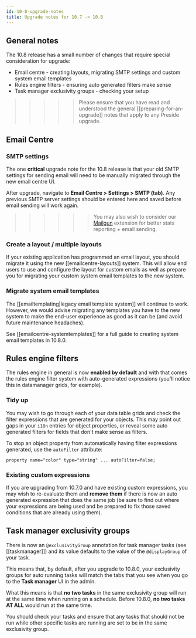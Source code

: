 ```yaml
---
id: 10-8-upgrade-notes
title: Upgrade notes for 10.7 -> 10.8
---
```


## General notes

The 10.8 release has a small number of changes that require special consideration for upgrade:

* Email centre - creating layouts, migrating SMTP settings and custom system email templates
* Rules engine filters - ensuring auto generated filters make sense
* Task manager exclusivity groups - checking your setup

>>>>> Please ensure that you have read and understood the general [[preparing-for-an-upgrade]] notes that apply to any Preside upgrade.

## Email Centre

### SMTP settings

The one **critical** upgrade note for the 10.8 release is that your old SMTP settings for sending email will need to be manually migrated through the new email centre UI.

After upgrade, navigate to **Email Centre > Settings > SMTP (tab)**. Any previous SMTP server settings should be entered here and saved before email sending will work again.

>>>>>> You may also wish to consider our [Mailgun](https://github.com/pixl8/preside-ext-mailgun) extension for better stats reporting + email sending.

### Create a layout / multiple layouts

If your existing application has programmed an email layout, you should migrate it using the new [[emailcentre-layouts]] system. This will allow end users to use and configure the layout for custom emails as well as prepare you for migrating your custom system email templates to the new system.

### Migrate system email templates

The [[emailtemplating|legacy email template system]] will continue to work. However, we would advise migrating any templates you have to the new system to make the end-user experience as good as it can be (and avoid future maintenance headaches).

See [[emailcentre-systemtemplates]] for a full guide to creating system email templates in 10.8.0.

## Rules engine filters

The rules engine in general is now **enabled by default** and with that comes the rules engine filter system with auto-generated expressions (you'll notice this in datamanager grids, for example).

### Tidy up

You may wish to go through each of your data table grids and check the filter expressions that are generated for your objects. This may point out gaps in your `i18n` entries for object properties, or reveal some auto generated filters for fields that don't make sense as filters.

To stop an object property from automatically having filter expressions generated, use the `autoFilter` attribute:

```
property name="color" type="string" ... autoFilter=false;
```

### Existing custom expressions

If you are upgrading from 10.7.0 and have existing custom expressions, you may wish to re-evaluate them and **remove them** if there is now an auto generated expression that does the same job (be sure to find out where your expressions are being used and be prepared to fix those saved conditions that are already using them).

## Task manager exclusivity groups

There is now an `@exclusivityGroup` annotation for task manager tasks (see [[taskmanager]]) and its value defaults to the value of the `@displayGroup` of your task.

This means that, by default, after you upgrade to 10.8.0, your exclusivity groups for auto running tasks will match the tabs that you see when you go to the **Task manager** UI in the admin.

What this means is that **no two tasks** in the same exclusivity group will run at the same time when running on a schedule. Before 10.8.0, **no two tasks AT ALL** would run at the same time.

You should check your tasks and ensure that any tasks that should not be run while other specific tasks are running are set to be in the same exclusivity group.
